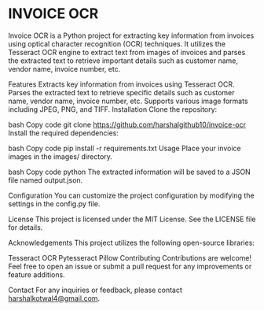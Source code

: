 # INVOICE OCR
Invoice OCR is a Python project for extracting key information from invoices using optical character recognition (OCR) techniques. It utilizes the Tesseract OCR engine to extract text from images of invoices and parses the extracted text to retrieve important details such as customer name, vendor name, invoice number, etc.

Features
Extracts key information from invoices using Tesseract OCR.
Parses the extracted text to retrieve specific details such as customer name, vendor name, invoice number, etc.
Supports various image formats including JPEG, PNG, and TIFF.
Installation
Clone the repository:

bash
Copy code
git clone https://github.com/harshalgithub10/invoice-ocr
Install the required dependencies:

bash
Copy code
pip install -r requirements.txt
Usage
Place your invoice images in the images/ directory.



bash
Copy code
python 
The extracted information will be saved to a JSON file named output.json.

Configuration
You can customize the project configuration by modifying the settings in the config.py file.

License
This project is licensed under the MIT License. See the LICENSE file for details.

Acknowledgements
This project utilizes the following open-source libraries:

Tesseract OCR
Pytesseract
Pillow
Contributing
Contributions are welcome! Feel free to open an issue or submit a pull request for any improvements or feature additions.

Contact
For any inquiries or feedback, please contact harshalkotwal4@gmail.com.
